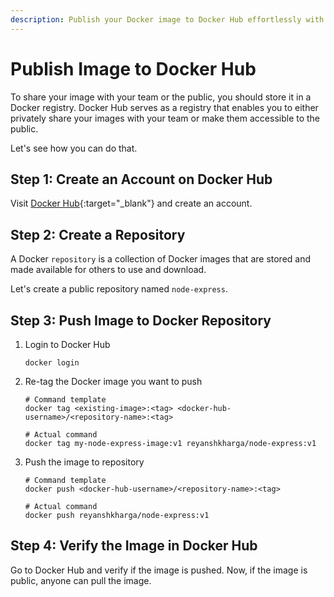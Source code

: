 ```yaml
---
description: Publish your Docker image to Docker Hub effortlessly with our step-by-step guide. Share your containerized applications with the world.
---
```



# Publish Image to Docker Hub

To share your image with your team or the public, you should store it in a Docker registry. Docker Hub serves as a registry that enables you to either privately share your images with your team or make them accessible to the public.

Let's see how you can do that.


## Step 1: Create an Account on Docker Hub

Visit [Docker Hub]{:target="_blank"} and create an account.


## Step 2: Create a Repository

A Docker `repository` is a collection of Docker images that are stored and made available for others to use and download.

Let's create a public repository named `node-express`.


## Step 3: Push Image to Docker Repository

1. Login to Docker Hub

    ```
    docker login
    ```


2. Re-tag the Docker image you want to push

    ```
    # Command template
    docker tag <existing-image>:<tag> <docker-hub-username>/<repository-name>:<tag>

    # Actual command
    docker tag my-node-express-image:v1 reyanshkharga/node-express:v1
    ```


3. Push the image to repository

    ```
    # Command template
    docker push <docker-hub-username>/<repository-name>:<tag>

    # Actual command
    docker push reyanshkharga/node-express:v1
    ```


## Step 4: Verify the Image in Docker Hub

Go to Docker Hub and verify if the image is pushed. Now, if the image is public, anyone can pull the image.



<!-- Hyperlinks -->
[Docker Hub]: https://hub.docker.com/